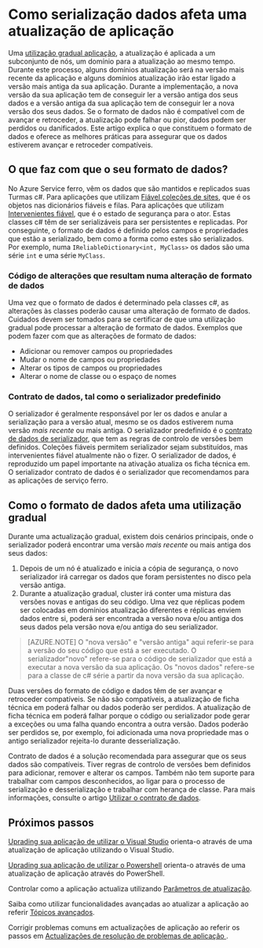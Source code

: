 <properties
   pageTitle="Atualização da aplicação: serialização dados | Microsoft Azure"
   description="Melhores práticas para serialização de dados e como afeta-ficha técnica em actualizações de aplicação."
   services="service-fabric"
   documentationCenter=".net"
   authors="vturecek"
   manager="timlt"
   editor=""/>

<tags
   ms.service="service-fabric"
   ms.devlang="dotnet"
   ms.topic="article"
   ms.tgt_pltfrm="NA"
   ms.workload="NA"
   ms.date="10/19/2016"
   ms.author="vturecek"/>


# <a name="how-data-serialization-affects-an-application-upgrade"></a>Como serialização dados afeta uma atualização de aplicação

Uma [utilização gradual aplicação](service-fabric-application-upgrade.md), a atualização é aplicada a um subconjunto de nós, um domínio para a atualização ao mesmo tempo. Durante este processo, alguns domínios atualização será na versão mais recente da aplicação e alguns domínios atualização irão estar ligado a versão mais antiga da sua aplicação. Durante a implementação, a nova versão da sua aplicação tem de conseguir ler a versão antiga dos seus dados e a versão antiga da sua aplicação tem de conseguir ler a nova versão dos seus dados. Se o formato de dados não é compatível com de avançar e retroceder, a atualização pode falhar ou pior, dados podem ser perdidos ou danificados. Este artigo explica o que constituem o formato de dados e oferece as melhores práticas para assegurar que os dados estiverem avançar e retroceder compatíveis.


## <a name="what-makes-up-your-data-format"></a>O que faz com que o seu formato de dados?

No Azure Service ferro, vêm os dados que são mantidos e replicados suas Turmas c#. Para aplicações que utilizam [Fiável coleções de sites](service-fabric-reliable-services-reliable-collections.md), que é os objetos nas dicionários fiáveis e filas. Para aplicações que utilizam [Intervenientes fiável](service-fabric-reliable-actors-introduction.md), que é o estado de segurança para o ator. Estas classes c# têm de ser serializáveis para ser persistentes e replicadas. Por conseguinte, o formato de dados é definido pelos campos e propriedades que estão a serializado, bem como a forma como estes são serializados. Por exemplo, numa `IReliableDictionary<int, MyClass>` os dados são uma série `int` e uma série `MyClass`.

### <a name="code-changes-that-result-in-a-data-format-change"></a>Código de alterações que resultam numa alteração de formato de dados

Uma vez que o formato de dados é determinado pela classes c#, as alterações às classes poderão causar uma alteração de formato de dados. Cuidados devem ser tomados para se certificar de que uma utilização gradual pode processar a alteração de formato de dados. Exemplos que podem fazer com que as alterações de formato de dados:

- Adicionar ou remover campos ou propriedades
- Mudar o nome de campos ou propriedades
- Alterar os tipos de campos ou propriedades
- Alterar o nome de classe ou o espaço de nomes

### <a name="data-contract-as-the-default-serializer"></a>Contrato de dados, tal como o serializador predefinido

O serializador é geralmente responsável por ler os dados e anular a serialização para a versão atual, mesmo se os dados estiverem numa versão *mais recente* ou mais antiga. O serializador predefinido é o [contrato de dados de serializador](https://msdn.microsoft.com/library/ms733127.aspx), que tem as regras de controlo de versões bem definidos. Coleções fiáveis permitem serializador sejam substituídos, mas intervenientes fiável atualmente não o fizer. O serializador de dados, é reproduzido um papel importante na ativação atualiza os ficha técnica em. O serializador contrato de dados é o serializador que recomendamos para as aplicações de serviço ferro.


## <a name="how-the-data-format-affects-a-rolling-upgrade"></a>Como o formato de dados afeta uma utilização gradual

Durante uma actualização gradual, existem dois cenários principais, onde o serializador poderá encontrar uma versão *mais recente* ou mais antiga dos seus dados:

1. Depois de um nó é atualizado e inicia a cópia de segurança, o novo serializador irá carregar os dados que foram persistentes no disco pela versão antiga.
2. Durante a atualização gradual, cluster irá conter uma mistura das versões novas e antigas do seu código. Uma vez que réplicas podem ser colocadas em domínios atualização diferentes e réplicas enviem dados entre si, poderá ser encontrada a versão nova e/ou antiga dos seus dados pela versão nova e/ou antiga do seu serializador.

> [AZURE.NOTE] O "nova versão" e "versão antiga" aqui referir-se para a versão do seu código que está a ser executado. O serializador"novo" refere-se para o código de serializador que está a executar a nova versão da sua aplicação. Os "novos dados" refere-se para a classe de c# série a partir da nova versão da sua aplicação.

Duas versões do formato de código e dados têm de ser avançar e retroceder compatíveis. Se não são compatíveis, a atualização de ficha técnica em poderá falhar ou dados poderão ser perdidos. A atualização de ficha técnica em poderá falhar porque o código ou serializador pode gerar a exceções ou uma falha quando encontra a outra versão. Dados poderão ser perdidos se, por exemplo, foi adicionada uma nova propriedade mas o antigo serializador rejeita-lo durante desserialização.

Contrato de dados é a solução recomendada para assegurar que os seus dados são compatíveis. Tiver regras de controlo de versões bem definidos para adicionar, remover e alterar os campos. Também não tem suporte para trabalhar com campos desconhecidos, ao ligar para o processo de serialização e desserialização e trabalhar com herança de classe. Para mais informações, consulte o artigo [Utilizar o contrato de dados](https://msdn.microsoft.com/library/ms733127.aspx).


## <a name="next-steps"></a>Próximos passos

[Uprading sua aplicação de utilizar o Visual Studio](service-fabric-application-upgrade-tutorial.md) orienta-o através de uma atualização de aplicação utilizando o Visual Studio.

[Uprading sua aplicação de utilizar o Powershell](service-fabric-application-upgrade-tutorial-powershell.md) orienta-o através de uma atualização de aplicação através do PowerShell.

Controlar como a aplicação actualiza utilizando [Parâmetros de atualização](service-fabric-application-upgrade-parameters.md).

Saiba como utilizar funcionalidades avançadas ao atualizar a aplicação ao referir [Tópicos avançados](service-fabric-application-upgrade-advanced.md).

Corrigir problemas comuns em actualizações de aplicação ao referir os passos em [Actualizações de resolução de problemas de aplicação ](service-fabric-application-upgrade-troubleshooting.md).
